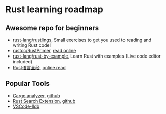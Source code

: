 # Rust learning roadmap

## Awesome repo for beginners

- [rust-lang/rustlings](https://github.com/rust-lang/rustlings), Small exercises to get you used to reading and writing Rust code!
- [rustcc/RustPrimer](https://github.com/rustcc/RustPrimer), [read online](https://rustcc.gitbooks.io/rustprimer/content/)
- [rust-lang/rust-by-example](https://github.com/rust-lang/rust-by-example), Learn Rust with examples (Live code editor included)
- [Rust语言圣经](https://github.com/sunface/rust-course), [online read](https://course.rs/)

## Popular Tools

- [Cargo analyzer](https://rust-analyzer.github.io/), [github](https://github.com/rust-lang/rust-analyzer)
- [Rust Search Extension](https://rust.extension.sh/), [github](https://github.com/huhu/rust-search-extension)
- [VSCode-lldb](https://github.com/vadimcn/vscode-lldb)
